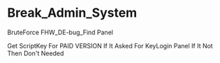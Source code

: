 # Break_Admin_System
BruteForce FHW_DE-bug_Find Panel


Get ScriptKey For PAID VERSION If It Asked For KeyLogin Panel
If It Not Then Don't Needed
